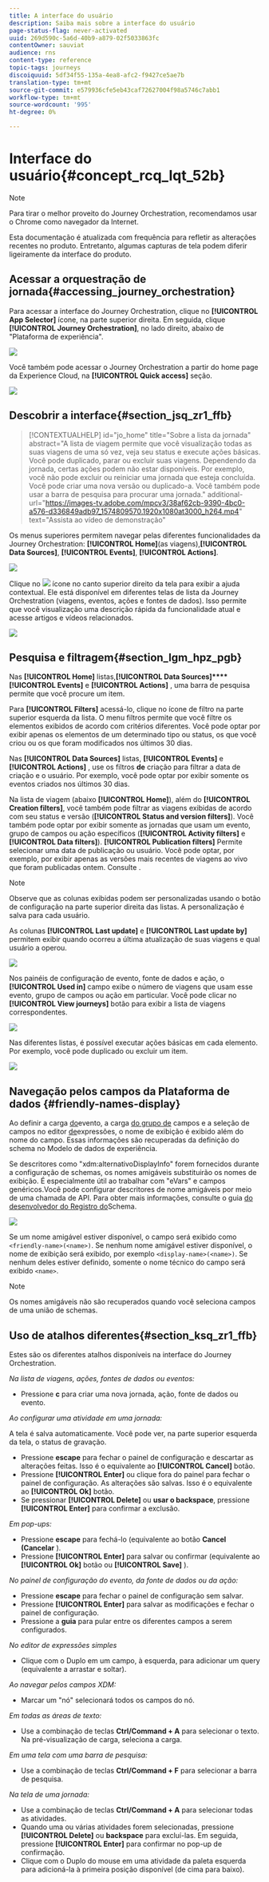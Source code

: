 ```yaml
---
title: A interface do usuário
description: Saiba mais sobre a interface do usuário
page-status-flag: never-activated
uuid: 269d590c-5a6d-40b9-a879-02f5033863fc
contentOwner: sauviat
audience: rns
content-type: reference
topic-tags: journeys
discoiquuid: 5df34f55-135a-4ea8-afc2-f9427ce5ae7b
translation-type: tm+mt
source-git-commit: e579936cfe5eb43caf72627004f98a5746c7abb1
workflow-type: tm+mt
source-wordcount: '995'
ht-degree: 0%

---
```



# Interface do usuário{#concept_rcq_lqt_52b}

>[!NOTE]
>
>Para tirar o melhor proveito do Journey Orchestration, recomendamos usar o Chrome como navegador da Internet.
>
>Esta documentação é atualizada com frequência para refletir as alterações recentes no produto. Entretanto, algumas capturas de tela podem diferir ligeiramente da interface do produto.

## Acessar a orquestração de jornada{#accessing_journey_orchestration}

Para acessar a interface do Journey Orchestration, clique no **[!UICONTROL App Selector]** ícone, na parte superior direita. Em seguida, clique **[!UICONTROL Journey Orchestration]**, no lado direito, abaixo de &quot;Plataforma de experiência&quot;.

![](../assets/journey1.png)

Você também pode acessar o Journey Orchestration a partir do home page da Experience Cloud, na **[!UICONTROL Quick access]** seção.

![](../assets/journey1bis.png)

## Descobrir a interface{#section_jsq_zr1_ffb}

>[!CONTEXTUALHELP]
>id="jo_home"
>title="Sobre a lista da jornada"
>abstract="A lista de viagem permite que você visualização todas as suas viagens de uma só vez, veja seu status e execute ações básicas. Você pode duplicado, parar ou excluir suas viagens. Dependendo da jornada, certas ações podem não estar disponíveis. Por exemplo, você não pode excluir ou reiniciar uma jornada que esteja concluída. Você pode criar uma nova versão ou duplicado-a. Você também pode usar a barra de pesquisa para procurar uma jornada."
>additional-url="https://images-tv.adobe.com/mpcv3/38af62cb-9390-4bc0-a576-d336849adb97_1574809570.1920x1080at3000_h264.mp4" text="Assista ao vídeo de demonstração"

Os menus superiores permitem navegar pelas diferentes funcionalidades da Journey Orchestration: **[!UICONTROL Home]**(as viagens),**[!UICONTROL Data Sources]**, **[!UICONTROL Events]**, **[!UICONTROL Actions]**.

![](../assets/journey2.png)

Clique no ![](../assets/icon-context.png) ícone no canto superior direito da tela para exibir a ajuda contextual. Ele está disponível em diferentes telas de lista da Journey Orchestration (viagens, eventos, ações e fontes de dados). Isso permite que você visualização uma descrição rápida da funcionalidade atual e acesse artigos e vídeos relacionados.

![](../assets/journey2bis.png)

## Pesquisa e filtragem{#section_lgm_hpz_pgb}

Nas **[!UICONTROL Home]** listas,**[!UICONTROL Data Sources]****[!UICONTROL Events]** e **[!UICONTROL Actions]** , uma barra de pesquisa permite que você procure um item.

Para **[!UICONTROL Filters]** acessá-lo, clique no ícone de filtro na parte superior esquerda da lista. O menu filtros permite que você filtre os elementos exibidos de acordo com critérios diferentes. Você pode optar por exibir apenas os elementos de um determinado tipo ou status, os que você criou ou os que foram modificados nos últimos 30 dias.

Nas **[!UICONTROL Data Sources]** listas, **[!UICONTROL Events]** e **[!UICONTROL Actions]** , use os filtros **de** criação para filtrar a data de criação e o usuário. Por exemplo, você pode optar por exibir somente os eventos criados nos últimos 30 dias.

Na lista de viagem (abaixo **[!UICONTROL Home]**), além do **[!UICONTROL Creation filters]**, você também pode filtrar as viagens exibidas de acordo com seu status e versão (**[!UICONTROL Status and version filters]**). Você também pode optar por exibir somente as jornadas que usam um evento, grupo de campos ou ação específicos (**[!UICONTROL Activity filters]** e **[!UICONTROL Data filters]**). **[!UICONTROL Publication filters]** Permite selecionar uma data de publicação ou usuário. Você pode optar, por exemplo, por exibir apenas as versões mais recentes de viagens ao vivo que foram publicadas ontem. Consulte [](../building-journeys/using-the-journey-designer.md).

>[!NOTE]
>
>Observe que as colunas exibidas podem ser personalizadas usando o botão de configuração na parte superior direita das listas. A personalização é salva para cada usuário.

As colunas **[!UICONTROL Last update]** e **[!UICONTROL Last update by]** permitem exibir quando ocorreu a última atualização de suas viagens e qual usuário a operou.

![](../assets/journey74.png)

Nos painéis de configuração de evento, fonte de dados e ação, o **[!UICONTROL Used in]** campo exibe o número de viagens que usam esse evento, grupo de campos ou ação em particular. Você pode clicar no **[!UICONTROL View journeys]** botão para exibir a lista de viagens correspondentes.

![](../assets/journey3bis.png)

Nas diferentes listas, é possível executar ações básicas em cada elemento. Por exemplo, você pode duplicado ou excluir um item.

![](../assets/journey4.png)

## Navegação pelos campos da Plataforma de dados {#friendly-names-display}

Ao definir a carga [do](../event/defining-the-payload-fields.md)evento, a carga [do grupo de](../datasource/field-groups.md) campos e a seleção de campos no editor [de](../expression/expressionadvanced.md)expressões, o nome de exibição é exibido além do nome do campo. Essas informações são recuperadas da definição do schema no Modelo de dados de experiência.

Se descritores como &quot;xdm:alternativoDisplayInfo&quot; forem fornecidos durante a configuração de schemas, os nomes amigáveis substituirão os nomes de exibição. É especialmente útil ao trabalhar com &quot;eVars&quot; e campos genéricos.Você pode configurar descritores de nome amigáveis por meio de uma chamada de API. Para obter mais informações, consulte o guia [do desenvolvedor do Registro do](https://docs.adobe.com/content/help/en/experience-platform/xdm/api/getting-started.html)Schema.

![](../assets/xdm-from-descriptors.png)

Se um nome amigável estiver disponível, o campo será exibido como `<friendly-name>(<name>)`. Se nenhum nome amigável estiver disponível, o nome de exibição será exibido, por exemplo `<display-name>(<name>)`. Se nenhum deles estiver definido, somente o nome técnico do campo será exibido `<name>`.

>[!NOTE]
>
>Os nomes amigáveis não são recuperados quando você seleciona campos de uma união de schemas.

## Uso de atalhos diferentes{#section_ksq_zr1_ffb}

Estes são os diferentes atalhos disponíveis na interface do Journey Orchestration.

_Na lista de viagens, ações, fontes de dados ou eventos:_

* Pressione **c** para criar uma nova jornada, ação, fonte de dados ou evento.

_Ao configurar uma atividade em uma jornada:_

A tela é salva automaticamente. Você pode ver, na parte superior esquerda da tela, o status de gravação.

* Pressione **escape** para fechar o painel de configuração e descartar as alterações feitas. Isso é o equivalente ao **[!UICONTROL Cancel]** botão.
* Pressione **[!UICONTROL Enter]** ou clique fora do painel para fechar o painel de configuração. As alterações são salvas. Isso é o equivalente ao **[!UICONTROL Ok]** botão.
* Se pressionar **[!UICONTROL Delete]** ou **usar o backspace**, pressione **[!UICONTROL Enter]** para confirmar a exclusão.

_Em pop-ups:_

* Pressione **escape** para fechá-lo (equivalente ao botão **Cancel (Cancelar** ).
* Pressione **[!UICONTROL Enter]** para salvar ou confirmar (equivalente ao **[!UICONTROL Ok]** botão ou **[!UICONTROL Save]** ).

_No painel de configuração do evento, da fonte de dados ou da ação:_

* Pressione **escape** para fechar o painel de configuração sem salvar.
* Pressione **[!UICONTROL Enter]** para salvar as modificações e fechar o painel de configuração.
* Pressione a **guia** para pular entre os diferentes campos a serem configurados.

_No editor de expressões simples_

* Clique com o Duplo em um campo, à esquerda, para adicionar um query (equivalente a arrastar e soltar).

_Ao navegar pelos campos XDM:_

* Marcar um &quot;nó&quot; selecionará todos os campos do nó.

_Em todas as áreas de texto:_

* Use a combinação de teclas **Ctrl/Command + A** para selecionar o texto. Na pré-visualização de carga, seleciona a carga.

_Em uma tela com uma barra de pesquisa:_

* Use a combinação de teclas **Ctrl/Command + F** para selecionar a barra de pesquisa.

_Na tela de uma jornada:_

* Use a combinação de teclas **Ctrl/Command + A** para selecionar todas as atividades.
* Quando uma ou várias atividades forem selecionadas, pressione **[!UICONTROL Delete]** ou **backspace** para excluí-las. Em seguida, pressione **[!UICONTROL Enter]** para confirmar no pop-up de confirmação.
* Clique com o Duplo do mouse em uma atividade da paleta esquerda para adicioná-la à primeira posição disponível (de cima para baixo).
